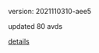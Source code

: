 version: 2021110310-aee5

updated 80 avds

[details](https://github.com/0x74f917491bfa7ebfa379/ali_avd_db/blob/master/change_log/2021/11/03/10/aee5.txt)